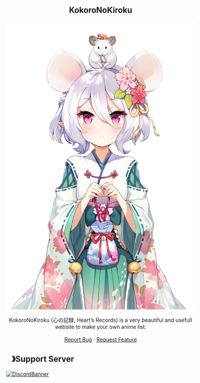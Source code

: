 <!-- PROJECT LOGO -->
<br />
<div style="text-align: center;">
  <h2>KokoroNoKiroku</h2>
  <p align="center">
    <img src=".github/assets/kokkoro.png" alt="Suzu from Sewayaki Kitsune No Senko-San">
  </p>
  <p align="center">
    KokoroNoKiroku (心の記録, Heart’s Records) is a very beautiful and usefull website to make your own anime list.
    <br />
    <br />
    <a href="https://github.com/Licomix/KokoroNoKiroku/issues">Report Bug</a>
    ·
    <a href="https://github.com/Licomix/KokoroNoKiroku/issues">Request Feature</a>
  </p>
</div>

<!-- SUPPORT SERVER -->

## <img src="https://cdn.discordapp.com/emojis/1036083490292244493.png" width="15px" height="15px">》Support Server

[![DiscordBanner](https://invidget.switchblade.xyz/77keb7smna)](https://discord.gg/77keb7smna)

